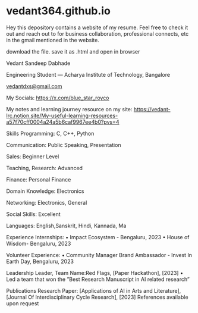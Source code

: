 # vedant364.github.io
Hey this depository contains a website of my resume. Feel free to check it out and reach out to for business collaboration, professional connects, etc in the gmail  mentioned in the website.

download the file. save it as .html and open in browser


Vedant Sandeep Dabhade

Engineering Student — Acharya Institute of Technology, Bangalore

vedantdxs@gmail.com

My Socials: https://x.com/blue_star_royco

My notes and learning journey resource on my site: https://vedant-lrc.notion.site/My-useful-learning-resources-a57f70cff0004a24a5b6caf9967ee4b0?pvs=4


Skills
Programming: C, C++, Python

Communication: Public Speaking, Presentation

Sales: Beginner Level

Teaching, Research: Advanced

Finance: Personal Finance

Domain Knowledge: Electronics

Networking: Electronics, General

Social Skills: Excellent

Languages: English,Sanskrit, Hindi, Kannada, Ma


Experience
Internships:
• Impact Ecosystem - Bengaluru, 2023
• House of Wisdom- Bengaluru, 2023

Volunteer Experience:
• Community Manager Brand Ambassador - Invest In Earth Day, Bengaluru, 2023

Leadership
Leader, Team Name:Red Flags, [Paper Hackathon], [2023]
• Led a team that won the ”Best Research Manuscript in AI related research”

Publications
Research Paper: [Applications of AI in Arts and Literature], [Journal Of Interdisciplinary Cycle Research], [2023]
References available upon request
